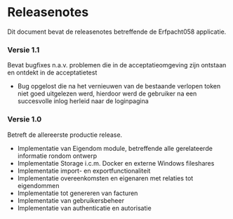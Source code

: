 # Releasenotes
Dit document bevat de releasenotes betreffende de Erfpacht058 applicatie.

### Versie 1.1
Bevat bugfixes n.a.v. problemen die in de acceptatieomgeving zijn ontstaan en ontdekt in de acceptatietest
* Bug opgelost die na het vernieuwen van de bestaande verlopen token niet goed uitgelezen werd, hierdoor werd de gebruiker na een succesvolle inlog herleid naar de loginpagina

### Versie 1.0
Betreft de allereerste productie release. 
* Implementatie van Eigendom module, betreffende alle gerelateerde informatie rondom ontwerp
* Implementatie Storage i.c.m. Docker en externe Windows fileshares
* Implementatie import- en exportfunctionaliteit
* Implementatie overeenkomsten en eigenaren met relaties tot eigendommen
* Implementatie tot genereren van facturen
* Implementatie van gebruikersbeheer
* Implementatie van authenticatie en autorisatie